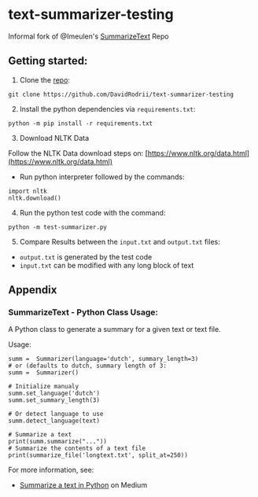 # text-summarizer-testing
Informal fork of @Imeulen's [SummarizeText](https://github.com/lmeulen/SummarizeText) Repo

## Getting started:
1. Clone the [repo](https://github.com/DavidRodrii/text-summarizer-testing):
```
git clone https://github.com/DavidRodrii/text-summarizer-testing

```

2. Install the python dependencies via `requirements.txt`:
```
python -m pip install -r requirements.txt

```

3. Download NLTK Data

Follow the NLTK Data download steps on: [https://www.nltk.org/data.html](https://www.nltk.org/data.html)

* Run python interpreter followed by the commands:
```
import nltk
nltk.download()

```

4. Run the python test code with the command:
```
python -m test-summarizer.py

```

5. Compare Results between the `input.txt` and `output.txt` files:

* `output.txt` is generated by the test code
* `input.txt` can be modified with any long block of text


## Appendix

### SummarizeText - Python Class Usage:

A Python class to generate a summary for a given text or text file.

Usage:
```
summ =  Summarizer(language='dutch', summary_length=3)
# or (defaults to dutch, summary length of 3:
summ =  Summarizer()

# Initialize manualy
summ.set_language('dutch')
summ.set_summary_length(3)

# Or detect language to use
summ.detect_language(text)

# Summarize a text
print(summ.summarize("..."))
# Summarize the contents of a text file
print(summarize_file('longtext.txt', split_at=250))
```
For more information, see:
* [Summarize a text in Python](https://towardsdatascience.com/summarize-a-text-with-python-b3b260c60e72?sk=9d66f3557b7f41b4e7eae1688c5b8120) on Medium

